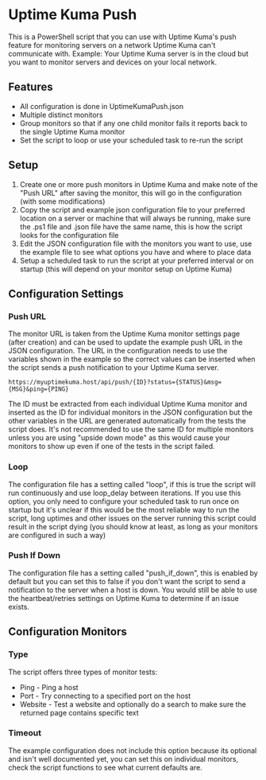# Uptime Kuma Push
This is a PowerShell script that you can use with Uptime Kuma's push feature for monitoring servers on a network Uptime Kuma can't communicate with. Example: Your Uptime Kuma server is in the cloud but you want to monitor servers and devices on your local network.

## Features
* All configuration is done in UptimeKumaPush.json
* Multiple distinct monitors
* Group monitors so that if any one child monitor fails it reports back to the single Uptime Kuma monitor
* Set the script to loop or use your scheduled task to re-run the script

## Setup
1. Create one or more push monitors in Uptime Kuma and make note of the "Push URL" after saving the monitor, this will go in the configuration (with some modifications)
2. Copy the script and example json configuration file to your preferred location on a server or machine that will always be running, make sure the .ps1 file and .json file have the same name, this is how the script looks for the configuration file
3. Edit the JSON configuration file with the monitors you want to use, use the example file to see what options you have and where to place data
4. Setup a scheduled task to run the script at your preferred interval or on startup (this will depend on your monitor setup on Uptime Kuma)
   
## Configuration Settings

### Push URL
The monitor URL is taken from the Uptime Kuma monitor settings page (after creation) and can be used to update the example push URL in the JSON configuration. The URL in the configuration needs to use the variables shown in the example so the correct values can be inserted when the script sends a push notification to your Uptime Kuma server.
```
https://myuptimekuma.host/api/push/{ID}?status={STATUS}&msg={MSG}&ping={PING}
```
The ID must be extracted from each individual Uptime Kuma monitor and inserted as the ID for individual monitors in the JSON configuration but the other variables in the URL are generated automatically from the tests the script does. It's not recommended to use the same ID for multiple monitors unless you are using "upside down mode" as this would cause your monitors to show up even if one of the tests in the script failed.

### Loop
The configuration file has a setting called "loop", if this is true the script will run continuously and use loop_delay between iterations. If you use this option, you only need to configure your scheduled task to run once on startup but it's unclear if this would be the most reliable way to run the script, long uptimes and other issues on the server running this script could result in the script dying (you should know at least, as long as your monitors are configured in such a way)

### Push If Down
The configuration file has a setting called "push_if_down", this is enabled by default but you can set this to false if you don't want the script to send a notification to the server when a host is down. You would still be able to use the heartbeat/retries settings on Uptime Kuma to determine if an issue exists.

## Configuration Monitors

### Type
The script offers three types of monitor tests:
* Ping - Ping a host
* Port - Try connecting to a specified port on the host
* Website - Test a website and optionally do a search to make sure the returned page contains specific text

### Timeout
The example configuration does not include this option because its optional and isn't well documented yet, you can set this on individual monitors, check the script functions to see what current defaults are.
